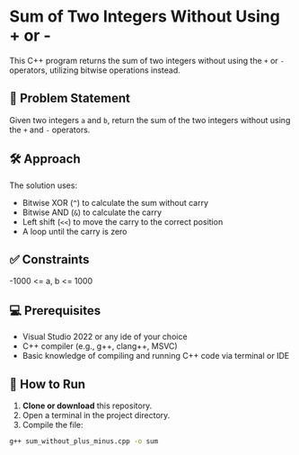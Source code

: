 # Sum of Two Integers Without Using + or -

This C++ program returns the sum of two integers without using the `+` or `-` operators, utilizing bitwise operations instead.

## 🧠 Problem Statement

Given two integers `a` and `b`, return the sum of the two integers without using the `+` and `-` operators.



## 🛠️ Approach

The solution uses:
- Bitwise XOR (`^`) to calculate the sum without carry
- Bitwise AND (`&`) to calculate the carry
- Left shift (`<<`) to move the carry to the correct position
- A loop until the carry is zero

## ✅ Constraints
-1000 <= a, b <= 1000


## 💻 Prerequisites
- Visual Studio 2022 or any ide of your choice
- C++ compiler (e.g., g++, clang++, MSVC)
- Basic knowledge of compiling and running C++ code via terminal or IDE

## 🚀 How to Run

1. **Clone or download** this repository.
2. Open a terminal in the project directory.
3. Compile the file:

```bash
g++ sum_without_plus_minus.cpp -o sum
